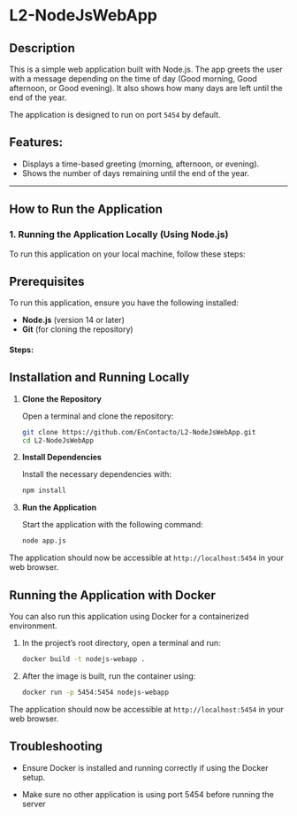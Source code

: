 # L2-NodeJsWebApp
 

## Description

This is a simple web application built with Node.js. The app greets the user with a message depending on the time of day (Good morning, Good afternoon, or Good evening). It also shows how many days are left until the end of the year.

The application is designed to run on port `5454` by default.

## Features:
- Displays a time-based greeting (morning, afternoon, or evening).
- Shows the number of days remaining until the end of the year.

---

## How to Run the Application

### 1. **Running the Application Locally (Using Node.js)**

To run this application on your local machine, follow these steps:

## Prerequisites

To run this application, ensure you have the following installed:

- **Node.js** (version 14 or later)
- **Git** (for cloning the repository)

#### Steps:
## Installation and Running Locally

1. **Clone the Repository**

   Open a terminal and clone the repository:
   ```bash
   git clone https://github.com/EnContacto/L2-NodeJsWebApp.git
   cd L2-NodeJsWebApp
2. **Install Dependencies**

   Install the necessary dependencies with:
   ```bash
   npm install
3. **Run the Application**

   Start the application with the following command:
   ```bash
   node app.js
  The application should now be accessible at `http://localhost:5454` in your web browser.
  
## **Running the Application with Docker**

You can also run this application using Docker for a containerized environment.
1. In the project’s root directory, open a terminal and run:
   ```bash
   docker build -t nodejs-webapp .

2. After the image is built, run the container using:
   ```bash
   docker run -p 5454:5454 nodejs-webapp
The application should now be accessible at `http://localhost:5454` in your web browser.

## Troubleshooting
- Ensure Docker is installed and running correctly if using the Docker setup.

- Make sure no other application is using port 5454 before running the server
